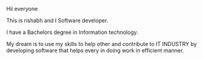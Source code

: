 Hii everyone
 
 This is rishabh and 
I Software developer.

I have a Bachelors degree in Information technology. 

My dream is to use my skills to help other and contribute to IT INDUSTRY by developing software that helps every in doing work in efficient manner.
